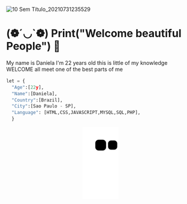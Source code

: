 ![10 Sem Título_20210731235529](https://user-images.githubusercontent.com/81580725/127784625-7ece538c-b63f-4d31-883b-8e9d9de2cd20.png)
#  (❁´◡`❁) Print("Welcome beautiful People") 🦁


My name is Daniela
 I'm 22 years old
this is little of my knowledge
WELCOME all meet one of the best parts of me



```python
let = {
  "Age":[22y],
  "Name":[Daniela],
  "Country":[Brazil],
  "City":[Sao Paulo - SP],
  "Language": [HTML,CSS,JAVASCRIPT,MYSQL,SQL,PHP],
  }
```

 
<div align="center">
  
  ![Snake animation](https://github.com/Danizinh/Danizinh/blob/output/github-contribution-grid-snake.svg)
  
</div>




